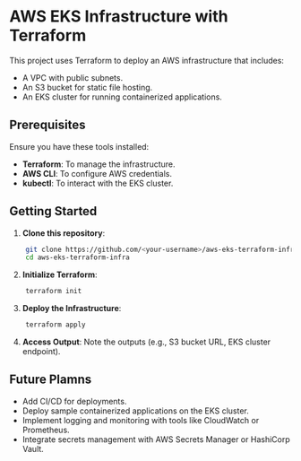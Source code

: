 # AWS EKS Infrastructure with Terraform

This project uses Terraform to deploy an AWS infrastructure that includes:
- A VPC with public subnets.
- An S3 bucket for static file hosting.
- An EKS cluster for running containerized applications.

## Prerequisites

Ensure you have these tools installed:
- **Terraform**: To manage the infrastructure.
- **AWS CLI**: To configure AWS credentials.
- **kubectl**: To interact with the EKS cluster.

## Getting Started

1. **Clone this repository**:
```bash
    git clone https://github.com/<your-username>/aws-eks-terraform-infra.git
    cd aws-eks-terraform-infra
```
2. **Initialize Terraform**:
```bash
    terraform init
```
3. **Deploy the Infrastructure**:
```bash
    terraform apply
```
4. **Access Output**: Note the outputs (e.g., S3 bucket URL, EKS cluster endpoint).

## Future Plamns

- Add CI/CD for deployments.
- Deploy sample containerized applications on the EKS cluster.
- Implement logging and monitoring with tools like CloudWatch or Prometheus.
- Integrate secrets management with AWS Secrets Manager or HashiCorp Vault.
